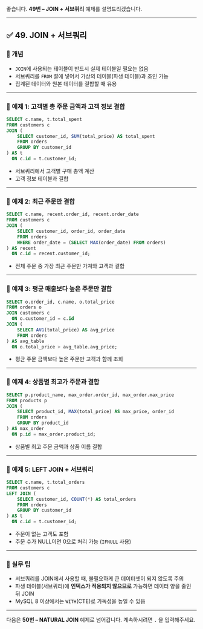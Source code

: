 좋습니다.
**49번 – JOIN + 서브쿼리** 예제를 설명드리겠습니다.

---

## ✅ 49. JOIN + 서브쿼리

### 📌 개념

* `JOIN`에 사용되는 테이블이 반드시 실제 테이블일 필요는 없음
* 서브쿼리를 `FROM` 절에 넣어서 가상의 테이블(파생 테이블)과 조인 가능
* 집계된 데이터와 원본 데이터를 결합할 때 유용

---

### 📄 예제 1: 고객별 총 주문 금액과 고객 정보 결합

```sql
SELECT c.name, t.total_spent
FROM customers c
JOIN (
    SELECT customer_id, SUM(total_price) AS total_spent
    FROM orders
    GROUP BY customer_id
) AS t
  ON c.id = t.customer_id;
```

* 서브쿼리에서 고객별 구매 총액 계산
* 고객 정보 테이블과 결합

---

### 📄 예제 2: 최근 주문만 결합

```sql
SELECT c.name, recent.order_id, recent.order_date
FROM customers c
JOIN (
    SELECT customer_id, order_id, order_date
    FROM orders
    WHERE order_date = (SELECT MAX(order_date) FROM orders)
) AS recent
  ON c.id = recent.customer_id;
```

* 전체 주문 중 가장 최근 주문만 가져와 고객과 결합

---

### 📄 예제 3: 평균 매출보다 높은 주문만 결합

```sql
SELECT o.order_id, c.name, o.total_price
FROM orders o
JOIN customers c
  ON o.customer_id = c.id
JOIN (
    SELECT AVG(total_price) AS avg_price
    FROM orders
) AS avg_table
  ON o.total_price > avg_table.avg_price;
```

* 평균 주문 금액보다 높은 주문만 고객과 함께 조회

---

### 📄 예제 4: 상품별 최고가 주문과 결합

```sql
SELECT p.product_name, max_order.order_id, max_order.max_price
FROM products p
JOIN (
    SELECT product_id, MAX(total_price) AS max_price, order_id
    FROM orders
    GROUP BY product_id
) AS max_order
  ON p.id = max_order.product_id;
```

* 상품별 최고 주문 금액과 상품 이름 결합

---

### 📄 예제 5: LEFT JOIN + 서브쿼리

```sql
SELECT c.name, t.total_orders
FROM customers c
LEFT JOIN (
    SELECT customer_id, COUNT(*) AS total_orders
    FROM orders
    GROUP BY customer_id
) AS t
  ON c.id = t.customer_id;
```

* 주문이 없는 고객도 포함
* 주문 수가 NULL이면 0으로 처리 가능 (`IFNULL` 사용)

---

### 🧠 실무 팁

* 서브쿼리를 JOIN에서 사용할 때, 불필요하게 큰 데이터셋이 되지 않도록 주의
* 파생 테이블(서브쿼리)에 **인덱스가 적용되지 않으므로** 가능하면 데이터 양을 줄인 뒤 JOIN
* MySQL 8 이상에서는 `WITH`(CTE)로 가독성을 높일 수 있음

---

다음은 **50번 – NATURAL JOIN** 예제로 넘어갑니다.
계속하시려면 `.` 을 입력해주세요.
